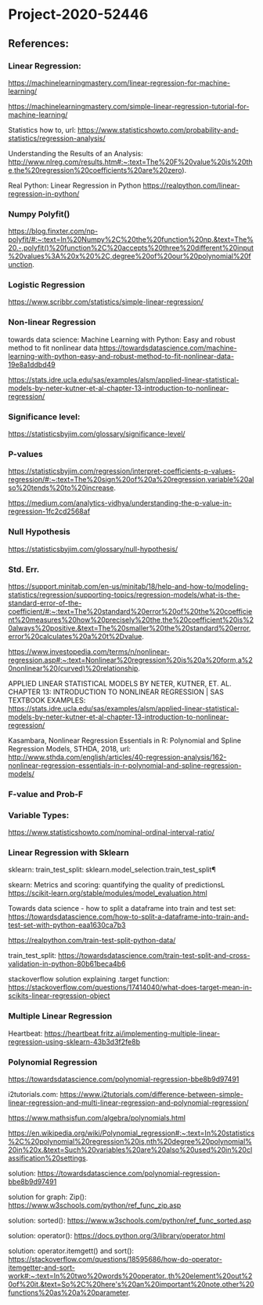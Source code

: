 # Project-2020-52446


## References:

### Linear Regression:

https://machinelearningmastery.com/linear-regression-for-machine-learning/

https://machinelearningmastery.com/simple-linear-regression-tutorial-for-machine-learning/

Statistics how to, url: https://www.statisticshowto.com/probability-and-statistics/regression-analysis/

Understanding the Results of an Analysis: http://www.nlreg.com/results.htm#:~:text=The%20F%20value%20is%20the,the%20regression%20coefficients%20are%20zero).

Real Python: Linear Regression in Python https://realpython.com/linear-regression-in-python/

### Numpy Polyfit()

https://blog.finxter.com/np-polyfit/#:~:text=In%20Numpy%2C%20the%20function%20np.&text=The%20.-,polyfit()%20function%2C%20accepts%20three%20different%20input%20values%3A%20x%20%2C,degree%20of%20our%20polynomial%20function.

### Logistic Regression

https://www.scribbr.com/statistics/simple-linear-regression/

### Non-linear Regression

towards data science: Machine Learning with Python: Easy and robust method to fit nonlinear data https://towardsdatascience.com/machine-learning-with-python-easy-and-robust-method-to-fit-nonlinear-data-19e8a1ddbd49

https://stats.idre.ucla.edu/sas/examples/alsm/applied-linear-statistical-models-by-neter-kutner-et-al-chapter-13-introduction-to-nonlinear-regression/

### Significance level:

https://statisticsbyjim.com/glossary/significance-level/

### P-values

https://statisticsbyjim.com/regression/interpret-coefficients-p-values-regression/#:~:text=The%20sign%20of%20a%20regression,variable%20also%20tends%20to%20increase.

https://medium.com/analytics-vidhya/understanding-the-p-value-in-regression-1fc2cd2568af

### Null Hypothesis

https://statisticsbyjim.com/glossary/null-hypothesis/

### Std. Err.

https://support.minitab.com/en-us/minitab/18/help-and-how-to/modeling-statistics/regression/supporting-topics/regression-models/what-is-the-standard-error-of-the-coefficient/#:~:text=The%20standard%20error%20of%20the%20coefficient%20measures%20how%20precisely%20the,the%20coefficient%20is%20always%20positive.&text=The%20smaller%20the%20standard%20error,error%20calculates%20a%20t%2Dvalue.

https://www.investopedia.com/terms/n/nonlinear-regression.asp#:~:text=Nonlinear%20regression%20is%20a%20form,a%20nonlinear%20(curved)%20relationship.

APPLIED LINEAR STATISTICAL MODELS BY NETER, KUTNER, ET. AL. CHAPTER 13: INTRODUCTION TO NONLINEAR REGRESSION | SAS TEXTBOOK EXAMPLES: https://stats.idre.ucla.edu/sas/examples/alsm/applied-linear-statistical-models-by-neter-kutner-et-al-chapter-13-introduction-to-nonlinear-regression/

Kasambara, Nonlinear Regression Essentials in R: Polynomial and Spline Regression Models, STHDA, 2018, url: http://www.sthda.com/english/articles/40-regression-analysis/162-nonlinear-regression-essentials-in-r-polynomial-and-spline-regression-models/

### F-value and Prob-F

### Variable Types:

https://www.statisticshowto.com/nominal-ordinal-interval-ratio/

### Linear Regression with Sklearn

sklearn: train_test_split: sklearn.model_selection.train_test_split¶

skearn: Metrics and scoring: quantifying the quality of predictionsL https://scikit-learn.org/stable/modules/model_evaluation.html

Towards data science - how to split a dataframe into train and test set: https://towardsdatascience.com/how-to-split-a-dataframe-into-train-and-test-set-with-python-eaa1630ca7b3

https://realpython.com/train-test-split-python-data/

train_test_split: https://towardsdatascience.com/train-test-split-and-cross-validation-in-python-80b61beca4b6

stackoverflow solution explaining .target function: https://stackoverflow.com/questions/17414040/what-does-target-mean-in-scikits-linear-regression-object

### Multiple Linear Regression

Heartbeat: https://heartbeat.fritz.ai/implementing-multiple-linear-regression-using-sklearn-43b3d3f2fe8b

### Polynomial Regression

https://towardsdatascience.com/polynomial-regression-bbe8b9d97491

i2tutorials.com: https://www.i2tutorials.com/difference-between-simple-linear-regression-and-multi-linear-regression-and-polynomial-regression/

https://www.mathsisfun.com/algebra/polynomials.html

https://en.wikipedia.org/wiki/Polynomial_regression#:~:text=In%20statistics%2C%20polynomial%20regression%20is,nth%20degree%20polynomial%20in%20x.&text=Such%20variables%20are%20also%20used%20in%20classification%20settings.


solution: https://towardsdatascience.com/polynomial-regression-bbe8b9d97491

solution for graph: Zip(): https://www.w3schools.com/python/ref_func_zip.asp

solution: sorted(): https://www.w3schools.com/python/ref_func_sorted.asp

solution: operator(): https://docs.python.org/3/library/operator.html

solution: operator.itemgett() and sort(): https://stackoverflow.com/questions/18595686/how-do-operator-itemgetter-and-sort-work#:~:text=In%20two%20words%20operator.,th%20element%20out%20of%20it.&text=So%2C%20here's%20an%20important%20note,other%20functions%20as%20a%20parameter.

